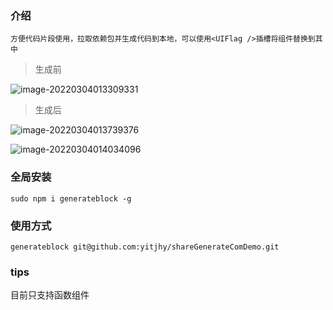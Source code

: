 ### 介绍
```
方便代码片段使用，拉取依赖包并生成代码到本地，可以使用<UIFlag />插槽将组件替换到其中
```
> 生成前

![image-20220304013309331](https://s2.loli.net/2022/03/04/aLbDq61lm8pxOoR.png)

> 生成后

![image-20220304013739376](https://s2.loli.net/2022/03/04/JpzKmgkelrRi2fn.png)

![image-20220304014034096](https://s2.loli.net/2022/03/04/tXDBYV6ra4o7Pye.png)
### 全局安装
```
sudo npm i generateblock -g
```
### 使用方式
```
generateblock git@github.com:yitjhy/shareGenerateComDemo.git
```

### tips
目前只支持函数组件